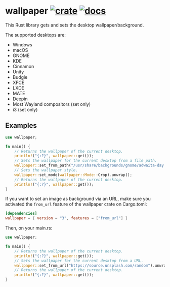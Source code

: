 # wallpaper [![crate](https://img.shields.io/crates/v/wallpaper.svg)](https://crates.io/crates/wallpaper) [![docs](https://docs.rs/wallpaper/badge.svg)](https://docs.rs/wallpaper)

This Rust library gets and sets the desktop wallpaper/background.

The supported desktops are:

- Windows
- macOS
- GNOME
- KDE
- Cinnamon
- Unity
- Budgie
- XFCE
- LXDE
- MATE
- Deepin
- Most Wayland compositors (set only)
- i3 (set only)

## Examples

```rust
use wallpaper;

fn main() {
    // Returns the wallpaper of the current desktop.
    println!("{:?}", wallpaper::get());
    // Sets the wallpaper for the current desktop from a file path.
    wallpaper::set_from_path("/usr/share/backgrounds/gnome/adwaita-day.png").unwrap();
    // Sets the wallpaper style.
    wallpaper::set_mode(wallpaper::Mode::Crop).unwrap();
    // Returns the wallpaper of the current desktop.
    println!("{:?}", wallpaper::get());
}
```

If you want to set an image as background via an URL, make sure you activated the `from_url` feature of the wallpaper crate on Cargo.toml:

```toml
[dependencies]
wallpaper = { version = "3", features = ["from_url"] }
```

Then, on your main.rs:

```rust
use wallpaper;

fn main() {
    // Returns the wallpaper of the current desktop.
    println!("{:?}", wallpaper::get());
    // Sets the wallpaper for the current desktop from a URL.
    wallpaper::set_from_url("https://source.unsplash.com/random").unwrap();
    // Returns the wallpaper of the current desktop.
    println!("{:?}", wallpaper::get());
}
```
